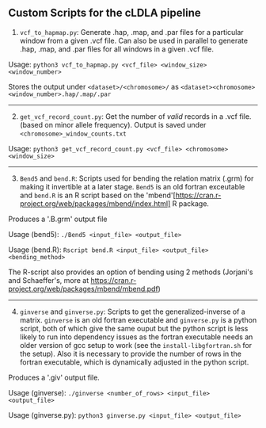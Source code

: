 ## Custom Scripts for the cLDLA pipeline

1. `vcf_to_hapmap.py`: Generate .hap, .map, and .par files for a particular window from a given .vcf file. Can also be used in parallel to generate .hap, .map, and .par files for all windows in a given .vcf file.

Usage: `python3 vcf_to_hapmap.py <vcf_file> <window_size> <window_number>`

Stores the output under `<dataset>/<chromosome>/` as `<dataset><chromosome><window_number>.hap/.map/.par`

---

2. `get_vcf_record_count.py`: Get the number of _valid_ records in a .vcf file. (based on minor allele frequency). Output is saved under `<chromosome>_window_counts.txt`

Usage: `python3 get_vcf_record_count.py <vcf_file> <chromosome> <window_size>`

---

3. `Bend5` and `bend.R`: Scripts used for bending the relation matrix (.grm) for making it invertible at a later stage. `Bend5` is an old fortran exceutable and `bend.R` is an R script based on the 'mbend'[https://cran.r-project.org/web/packages/mbend/index.html] R package.

Produces a '.B.grm' output file

Usage (bend5): `./Bend5 <input_file> <output_file>`

Usage (bend.R): `Rscript bend.R <input_file> <output_file> <bending_method>`

The R-script also provides an option of bending using 2 methods (Jorjani's and Schaeffer's, more at https://cran.r-project.org/web/packages/mbend/mbend.pdf)

---

4. `ginverse` and `ginverse.py`: Scripts to get the generalized-inverse of a matrix. `ginverse` is an old fortran executable and `ginverse.py` is a python script, both of which give the same ouput but the python script is less likely to run into dependency issues as the fortran executable needs an older version of gcc setup to work (see the `install-libgfortran.sh` for the setup). Also it is necessary to provide the number of rows in the fortran executable, which is dynamically adjusted in the python script.

Produces a '.giv' output file.

Usage (ginverse): `./ginverse <number_of_rows> <input_file> <output_file>`

Usage (ginverse.py): `python3 ginverse.py <input_file> <output_file>`
